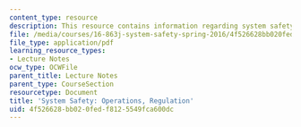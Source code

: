```yaml
---
content_type: resource
description: This resource contains information regarding system safety.
file: /media/courses/16-863j-system-safety-spring-2016/4f526628bb020fedf8125549fca600dc_MIT16_863JS16_LecNotes10.pdf
file_type: application/pdf
learning_resource_types:
- Lecture Notes
ocw_type: OCWFile
parent_title: Lecture Notes
parent_type: CourseSection
resourcetype: Document
title: 'System Safety: Operations, Regulation'
uid: 4f526628-bb02-0fed-f812-5549fca600dc
---
```

